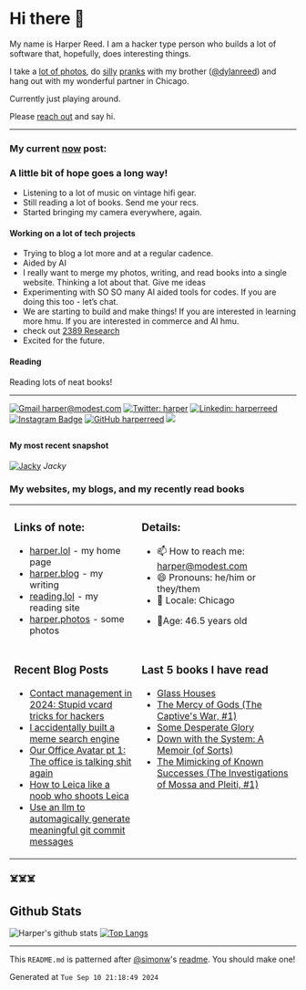 # Hi there 👋

<!-- bio starts -->

My name is Harper Reed. I am a hacker type person who builds a lot of software that, hopefully, does interesting things.

I take a [lot of photos](https://harper.photos), do [silly](http://www.zebraprank.com/) [pranks](https://www.boyhoodhome.com/) with my brother ([@dylanreed](http://twitter.com/dylanreed)) and hang out with my wonderful partner in Chicago.

Currently just playing around.

Please [reach out](mailto:harper@modest.com) and say hi.

---

### My current [now](https://harperreed.com/now) post:

<!-- now starts -->

<h3 id="a-little-bit-of-hope-goes-a-long-way">A little bit of hope goes a long way!</h3>
<ul>
<li>Listening to a lot of music on vintage hifi gear.</li>
<li>Still reading a lot of books. Send me your recs.</li>
<li>Started bringing my camera everywhere, again.</li>
</ul>
<h4 id="working-on-a-lot-of-tech-projects">Working on a lot of tech projects</h4>
<ul>
<li>Trying to blog a lot more and at a regular cadence.</li>
<li>Aided by AI</li>
<li>I really want to merge my photos, writing, and read books into a single website. Thinking a lot about that. Give me ideas</li>
<li>Experimenting with SO SO many AI aided tools for codes. If you are doing this too - let&rsquo;s chat.</li>
<li>We are starting to build and make things! If you are interested in learning more hmu. If you are interested in commerce and AI hmu.</li>
<li>check out <a href="https://2389.ai" target="_blank">2389 Research</a></li>
<li>Excited for the future.</li>
</ul>
<h4 id="reading">Reading</h4>
<p>Reading lots of neat books!</p>

<!-- now ends -->

---

<!-- social starts -->

[![Gmail harper@modest.com](https://img.shields.io/badge/-harper@modest.com-c14438?style=flat&logo=Gmail&logoColor=white&link=mailto:harper@modest.com)](mailto:harper@modest.com)
[![Twitter: harper](https://img.shields.io/twitter/follow/harper?style=social)](https://twitter.com/harper)
[![Linkedin: harperreed](https://img.shields.io/badge/-harperreed-blue?style=flat&logo=Linkedin&logoColor=white&link=https://www.linkedin.com/in/harperreed/)](https://www.linkedin.com/in/harperreed/)
[![Instagram Badge](https://img.shields.io/badge/-@harperreed-purple?style=flat&logo=instagram&logoColor=white&link=https://instagram.com/harperreed/)](https://instagram.com/harperreed)
[![GitHub harperreed](https://img.shields.io/github/followers/harperreed?label=follow&style=social)](https://github.com/harperreed)
[![](https://img.shields.io/github/stars/harperreed?style=social)](https://github.com/harperreed)

## <!-- social ends -->

#### My most recent snapshot

<!-- photos starts -->

[![Jacky](https://harper.photos/photos/R0000477.jpeg/R0000477_hu0d30b5ce16cb2349d5de2f75b3448093_4107976_1200x0_resize_q75_lanczos.jpeg)](https://harper.photos/photos/R0000477.jpeg/)
_Jacky_

<!-- photos ends -->

### My websites, my blogs, and my recently read books

<table><tr><td valign="top">

### Links of note:

<!-- links starts -->

-   [harper.lol](http://harper.lol) - my home page
-   [harper.blog](http://harper.blog) - my writing
-   [reading.lol](http://reading.lol) - my reading site
-   [harper.photos](http://harper.photos) - some photos

<!-- links ends -->

</td><td valign="top">

### Details:

<!-- details starts -->

-   📫 How to reach me: [harper@modest.com](mailto:harper@modest.com)
-   😄 Pronouns: he/him or they/them
-   📍 Locale: Chicago
<!-- age starts -->
-   👨Age: 46.5 years old
    <!-- age ends -->
    <!-- details ends -->

</td></tr><tr><td valign="top">

### Recent Blog Posts

<!-- blog starts -->

-   [Contact management in 2024: Stupid vcard tricks for hackers](https://harper.blog/2024/07/31/contact-management-in-2024-stupid-vcard-tricks-for-hackers/)
-   [I accidentally built a meme search engine](https://harper.blog/2024/04/12/i-accidentally-built-a-meme-search-engine/)
-   [Our Office Avatar pt 1: The office is talking shit again](https://harper.blog/2024/03/26/our-office-avatar-pt-1-the-office-is-talking-shit-again/)
-   [How to Leica like a noob who shoots Leica](https://harper.blog/2024/03/18/how-to-leica-like-a-noob-who-shoots-leica/)
-   [Use an llm to automagically generate meaningful git commit messages](https://harper.blog/2024/03/11/use-an-llm-to-automagically-generate-meaningful-git-commit-messages/)
<!-- blog ends -->

</td><td valign="top">

### Last 5 books I have read

<!-- books starts -->

-   [Glass Houses](https://reading.lol/books/glass-houses/)
-   [The Mercy of Gods (The Captive's War, #1)](https://reading.lol/books/the-mercy-of-gods-the-captive-s-war-1/)
-   [Some Desperate Glory](https://reading.lol/books/some-desperate-glory/)
-   [Down with the System: A Memoir (of Sorts)](https://reading.lol/books/down-with-the-system-a-memoir/)
-   [The Mimicking of Known Successes (The Investigations of Mossa and Pleiti, #1)](https://reading.lol/books/the-mimicking-of-known-successes-the-investigations-of-mossa-and-pleiti-1/)
<!-- books ends -->

</td></tr></table>

### ☠️☠️☠️

## Github Stats

<!-- github_stats starts -->

![Harper's github stats](https://github-readme-stats.vercel.app/api?username=harperreed&show_icons=&private_count=true)
[![Top Langs](https://github-readme-stats.vercel.app/api/top-langs/?username=harperreed&layout=compact)]()

<!-- github_stats ends -->

---

This `README.md` is patterned after [@simonw](https://twitter.com/simonw)'s [readme](https://simonwillison.net/2020/Jul/10/self-updating-profile-readme/). You should make one!

<!-- date starts -->

Generated at `Tue Sep 10 21:18:49 2024`

<!-- date ends -->
